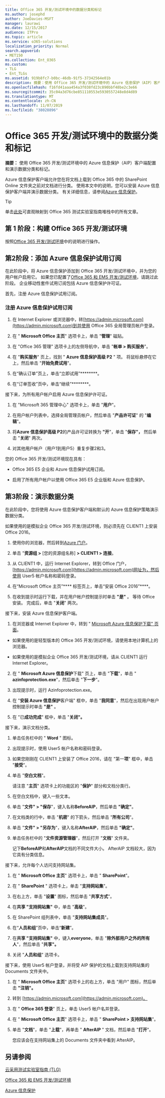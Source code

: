 ```yaml
---
title: Office 365 开发/测试环境中的数据分类和标记
ms.author: josephd
author: JoeDavies-MSFT
manager: laurawi
ms.date: 12/15/2017
audience: ITPro
ms.topic: article
ms.service: o365-solutions
localization_priority: Normal
search.appverid:
- MET150
ms.collection: Ent_O365
ms.custom:
- TLG
- Ent_TLGs
ms.assetid: 919b8fc7-b0bc-46db-91f5-37342564e01b
description: 摘要：使用 Office 365 开发/测试环境中的 Azure 信息保护（AIP）客户端配置和演示数据分类和标记。
ms.openlocfilehash: f16fd41aaa454a3f038fd23c890bbf48be2c3e66
ms.sourcegitcommit: 35c04a3d76cbe851110553e5930557248e8d4d89
ms.translationtype: MT
ms.contentlocale: zh-CN
ms.lasthandoff: 11/07/2019
ms.locfileid: "38028896"
---
```

# <a name="data-classification-and-labeling-in-the-office-365-devtest-environment"></a>Office 365 开发/测试环境中的数据分类和标记

 **摘要：** 使用 Office 365 开发/测试环境中的 Azure 信息保护（AIP）客户端配置和演示数据分类和标记。
  
Azure 信息保护客户端允许您在将文档上载到 Office 365 中的 SharePoint Online 文件夹之前对文档进行分类。 使用本文中的说明，您可以安装 Azure 信息保护客户端并演示数据分类。 有关详细信息，请参阅[Azure 信息保护](https://www.microsoft.com/cloud-platform/azure-information-protection)。
  
> [!TIP]
> 单击[此处](https://aka.ms/catlgstack)可直观映射到 Office 365 测试实验室指南堆栈中的所有文章。
  
## <a name="phase-1-build-out-your-office-365-devtest-environment"></a>第 1 阶段：构建 Office 365 开发/测试环境

按照[Office 365 开发/测试环境](office-365-dev-test-environment.md)中的说明进行操作。
  
## <a name="phase-2-add-the-azure-information-protection-trial-subscription"></a>第2阶段：添加 Azure 信息保护试用订阅

在此阶段中，将 Azure 信息保护添加到 Office 365 开发/测试环境中，并为您的用户帐户启用它。 如果您已配置了[Office 365 和 EMS 开发/测试环境](https://technet.microsoft.com/library/c76eea86-d4b6-4d35-ad89-341696e89ef7.aspx)，请跳过此阶段。 企业移动性套件试用订阅包括 Azure 信息保护许可证。
  
首先，注册 Azure 信息保护试用订阅。
  
### <a name="sign-up-for-an-azure-information-protection-trial-subscription"></a>注册 Azure 信息保护试用订阅

1. 在 Internet Explorer 或浏览器中，转[https://admin.microsoft.com](https://admin.microsoft.com)到并使用 Office 365 全局管理员帐户登录。
    
2. 在 " **Microsoft Office 主页**" 选项卡上，单击 "**管理**" 磁贴。
    
3. 在 "Office 365 管理" 选项卡上的左侧导航中，单击 "**帐单 > 购买服务**"。
    
4. 在 "**购买服务**" 页上，找到 " **Azure 信息保护高级 P2** " 项。 将鼠标悬停在它上，然后单击 "**开始免费试用**"。
    
5. 在“确认订单”页上，单击“立即试用”********。
    
6. 在“订单签收”页中，单击“继续”********。
    
接下来，为所有用户帐户启用 Azure 信息保护许可证。
  
1. 在 "Microsoft 365 管理中心" 选项卡上，单击 "**用户**"。
    
2.  在用户帐户列表中，选择全局管理员帐户，然后单击 "**产品许可证**" 的 "**编辑**"。
    
3. 将**Azure 信息保护高级 P2**的产品许可证转换为 **"开**"，单击 "**保存"，** 然后单击 "**关闭**" 两次。
    
4. 对其他用户帐户（用户1到用户5）重复步骤2和3。
    
您的 Office 365 开发/测试环境现在具有：
  
- Office 365 E5 企业和 Azure 信息保护试用订阅。
    
- 启用了所有用户帐户以使用 Office 365 E5 企业版和 Azure 信息保护。
    
## <a name="phase-3-demonstrate-data-classification"></a>第3阶段：演示数据分类

在此阶段中，您将使用 Azure 信息保护客户端和默认的 Azure 信息保护策略演示数据分类。
  
如果使用的是模拟企业 Office 365 开发/测试环境，则必须先在 CLIENT1 上安装 Office 2016。
  
1. 使用你的浏览器，然后转到[Azure 门户](https://portal.azure.com)。
    
2. 单击 "**资源组 >** [您的资源组名称] **> CLIENT1 > 连接**。
    
3. 从 CLIENT1 中，运行 Internet Explorer，转到 Office 门户， [https://admin.microsoft.com](https://admin.microsoft.com)网址为，然后使用 User5 帐户名称和密码登录。
    
4. 在“Microsoft Office 主页”**** 标签页上，单击“安装 Office 2016”****。
    
5. 在收到提示时运行下载，并在用户帐户控制提示时单击 **"是"** 。 等待 Office 安装。 完成后，单击 "**关闭**" 两次。
    
接下来，安装 Azure 信息保护客户端。
  
1. 在浏览器或 Internet Explorer 中，转到 " [Microsoft Azure 信息保护下载" 页面](https://www.microsoft.com/download/details.aspx?id=53018)。
    
  - 如果使用的是轻型版本的 Office 365 开发/测试环境，请使用本地计算机上的浏览器。
    
  - 如果使用的是模拟企业 Office 365 开发/测试环境，请从 CLIENT1 运行 Internet Explorer。
    
2. 在 " **Microsoft Azure 信息保护**下载" 页上，单击 "**下载**"，单击 " **azinfoprotection.exe**"，然后单击 "**下一步**"。
    
3. 出现提示时，运行 Azinfoprotection.exe。
    
4. 在 "**安装 Azure 信息保护**客户端" 框中，单击 "**我同意**"，然后在出现用户帐户控制提示时单击 **"是"** 。
    
5. 在 "已**成功完成**" 框中，单击 "**关闭"。**
    
接下来，演示文档分类。
  
1. 单击任务栏中的 " **Word** " 图标。
    
2. 出现提示时，使用 User5 帐户名称和密码登录。
    
3. 如果您刚刚在 CLIENT1 上安装了 Office 2016，请在 "第一**项**" 框中，单击 "**接受**"。
    
4. 单击 "**空白文档**"。 
    
    请注意 "**主页**" 选项卡上的功能区的 "**保护**" 部分和文档分类行。
    
5. 在空白文档中，键入一些文本。
    
6. 单击 "**文件" > "保存**"，键入名称**BeforeAIP**，然后单击 **"确定"**。 
    
7. 在文档类的行中，单击 "**机密**" 的下箭头，然后单击 "**所有公司**"。
    
8. 单击 "**文件" > "另存为**"，键入名称**AfterAIP**，然后单击 **"确定"**。
    
9. 单击任务栏中的 "**文件资源管理器**"，然后打开 "**文档**" 文件夹。
    
    记下**BeforeAIP**和**AfterAIP**文档的不同文件大小。 AfterAIP 文档较大，因为它具有分类信息。
    
接下来，允许每个人访问支持网站集。
  
1. 在 " **Microsoft Office 主页**" 选项卡上，单击 " **SharePoint**"。
    
2. 在 " **SharePoint** " 选项卡上，单击 "**支持网站集**"。
    
3. 在右上方，单击 "**设置**" 图标，然后单击 "**共享方式**"。
    
4. 在**共享 "支持网站集"** 中，单击 "**高级**"。
    
5. 在 SharePoint 组列表中，单击 "**支持网站集成员**"。
    
6. 在“**人员和组**”页中，单击“**新建**”。
    
7. 在**共享 "支持网站集"** 中，键入**everyone**，单击 "**除外部用户之外的所有人**"，然后单击 "**共享"。**
    
8. 关闭 "**人员和组**" 选项卡。
    
接下来，使用 User5 帐户登录，并将受 AIP 保护的文档上载到支持网站集的 Documents 文件夹中。
  
1. 在 " **Microsoft Office 主页**" 选项卡上的右上方，单击 "用户" 图标，然后单击 **"注销"。**
    
2. 转到 [https://admin.microsoft.com](https://admin.microsoft.com)。
    
3. 在 " **Office 365 登录**" 页上，单击 User5 帐户名并登录。
    
4. 在 " **Microsoft Office 主页**" 选项卡上，单击 " **SharePoint > 支持网站集**"。
    
5. 单击 "**文档**"，单击 "**上载**"，再单击 " **AfterAIP** " 文档，然后单击 "**打开**"。
    
    您应该会在支持网站集上的 Documents 文件夹中看到 AfterAIP。
    
## <a name="see-also"></a>另请参阅

[云采用测试实验室指南 (TLG)](cloud-adoption-test-lab-guides-tlgs.md)

[Office 365 和 EMS 开发/测试环境](https://technet.microsoft.com/library/c76eea86-d4b6-4d35-ad89-341696e89ef7.aspx)
  
[Azure 信息保护](https://www.microsoft.com/cloud-platform/azure-information-protection)


